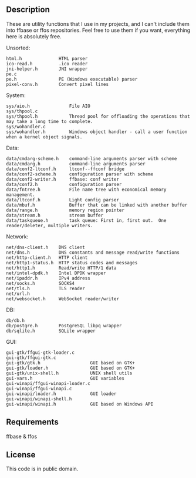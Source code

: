 ## Description

These are utility functions that I use in my projects, and I can't include them into ffbase or ffos repositories.
Feel free to use them if you want, everything here is absolutely free.

Unsorted:

	html.h              HTML parser
	ico-read.h          .ico reader
	jni-helper.h        JNI wrapper
	pe.c
	pe.h                PE (Windows executable) parser
	pixel-conv.h        Convert pixel lines

System:

	sys/aio.h               File AIO
	sys/thpool.c
	sys/thpool.h            Thread pool for offloading the operations that may take a long time to complete.
	sys/wohandler.c
	sys/wohandler.h         Windows object handler - call a user function when a kernel object signals.

Data:

	data/cmdarg-scheme.h    command-line arguments parser with scheme
	data/cmdarg.h           command-line arguments parser
	data/conf2-ltconf.h     ltconf--ffconf bridge
	data/conf2-scheme.h     configuration parser with scheme
	data/conf2-writer.h     ffbase: conf writer
	data/conf2.h            configuration parser
	data/fntree.h           File name tree with economical memory management.
	data/ltconf.h           Light config parser
	data/mbuf.h             Buffer that can be linked with another buffer
	data/range.h            memory region pointer
	data/stream.h           stream buffer
	data/taskqueue.h        task queue: First in, first out.  One reader/deleter, multiple writers.

Network:

	net/dns-client.h    DNS client
	net/dns.h           DNS constants and message read/write functions
	net/http-client.h   HTTP client
	net/http1-status.h  HTTP status codes and messages
	net/http1.h         Read/write HTTP/1 data
	net/intel-dpdk.h    Intel DPDK wrapper
	net/ipaddr.h        IPv4 address
	net/socks.h         SOCKS4
	net/tls.h           TLS reader
	net/url.h
	net/websocket.h     WebSocket reader/writer

DB:

	db/db.h
	db/postgre.h        PostgreSQL libpq wrapper
	db/sqlite.h         SQLite wrapper

GUI:

	gui-gtk/ffgui-gtk-loader.c
	gui-gtk/ffgui-gtk.c
	gui-gtk/gtk.h                   GUI based on GTK+
	gui-gtk/loader.h                GUI based on GTK+
	gui-gtk/unix-shell.h            UNIX shell utils
	gui-vars.h                      GUI variables
	gui-winapi/ffgui-winapi-loader.c
	gui-winapi/ffgui-winapi.c
	gui-winapi/loader.h             GUI loader
	gui-winapi/winapi-shell.h
	gui-winapi/winapi.h             GUI based on Windows API


## Requirements

ffbase & ffos


## License

This code is in public domain.

